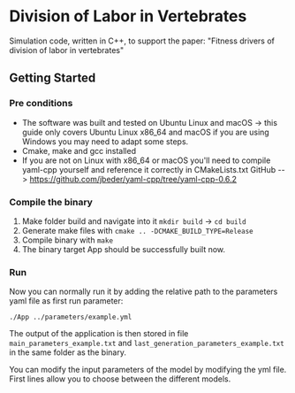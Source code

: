 # Division of Labor in Vertebrates

Simulation code, written in C++, to support the paper:
"Fitness drivers of division of labor in vertebrates"

## Getting Started

### Pre conditions

- The software was built and tested on Ubuntu Linux and macOS -> this guide only covers Ubuntu Linux x86_64 and macOS if you are using Windows you may need to adapt some steps.
- Cmake, make and gcc installed
- If you are not on Linux with x86_64 or macOS you'll need to compile yaml-cpp yourself and reference it correctly in CMakeLists.txt
  GitHub --> https://github.com/jbeder/yaml-cpp/tree/yaml-cpp-0.6.2

### Compile the binary

1. Make folder build and navigate into it `mkdir build` -> `cd build`
2. Generate make files with  `cmake .. -DCMAKE_BUILD_TYPE=Release`
3. Compile binary with `make`
4. The binary target App should be successfully built now.

### Run

Now you can normally run it by adding the relative path to the parameters yaml file as first run parameter:

`./App ../parameters/example.yml`

The output of the application is then stored in file `main_parameters_example.txt`
and `last_generation_parameters_example.txt` in the same folder as the binary.

You can modify the input parameters of the model by modifying the yml file. First lines allow you to choose between the
different models. 